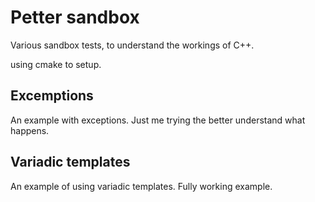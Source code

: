 # Petter sandbox
Various sandbox tests, to understand the workings of C++. 

using cmake to setup.

## Excemptions
An example with exceptions. Just me trying the better understand what happens. 

## Variadic templates
An example of using variadic templates. Fully working example.

